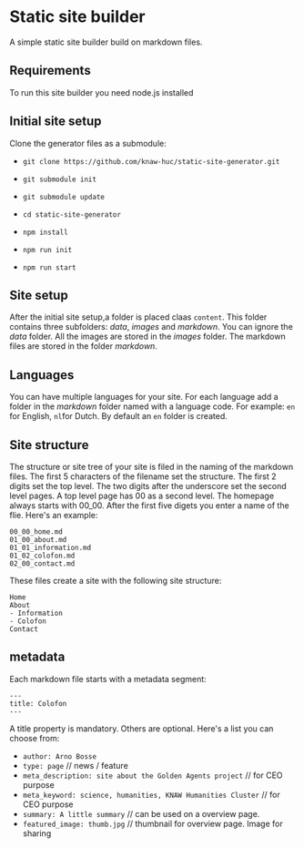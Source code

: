 # Static site builder
A simple static site builder build on markdown files.

## Requirements
To run this site builder you need node.js installed

## Initial site setup


Clone the generator files as a submodule:
- `git clone https://github.com/knaw-huc/static-site-generator.git`
- `git submodule init`
- `git submodule update`

- `cd static-site-generator`
- `npm install`

- `npm run init`
- `npm run start`

## Site setup
After the initial site setup,a folder is placed claas `content`. This folder contains three subfolders: _data_, _images_ and _markdown_. You can ignore the _data_ folder. All the images are stored in the _images_ folder.
The markdown files are stored in the folder _markdown_.

## Languages
You can have multiple languages for your site. For each language add a folder in the _markdown_ folder named with a language code. For example: `en` for English, `nl`for Dutch. By default an `en` folder is created.

## Site structure
The structure or site tree of your site is filed in the naming of the markdown files. The first 5 characters of the filename set the structure. The first 2 digits set the top level. The two digits after the underscore set the second level pages. A top level page has 00 as a second level. The homepage always starts with 00_00. After the first five digets you enter a name of the flie. Here's an example:

```
00_00_home.md
01_00_about.md
01_01_information.md
01_02_colofon.md
02_00_contact.md
```

These files create a site with the following site structure:
```
Home
About
- Information
- Colofon
Contact
```

## metadata
Each markdown file starts with a metadata segment:
```
---
title: Colofon
---
```
A title property is mandatory. Others are optional. Here's a list you can choose from:
- `author: Arno Bosse`
- `type: page` // news / feature
- `meta_description: site about the Golden Agents project` // for CEO purpose
- `meta_keyword: science, humanities, KNAW Humanities Cluster` // for CEO purpose
- `summary: A little summary` // can be used on a overview page.
- `featured_image: thumb.jpg` // thumbnail for overview page. Image for sharing

<!-- title: Tekstanalyse
author: Arno Bosse
type: news / feature / page
list_feature: true // feature list
list_news: true // news list
list_subpages: true // underlaying pages (level 2)
publication_date: 22-03-2022
summary: // teaser text for news snippits
meta_description:
meta_keyword:
featured_image: // thumbnail for overview page. Image for sharing
directSubpages: true // dont show the page content but the first child -->
